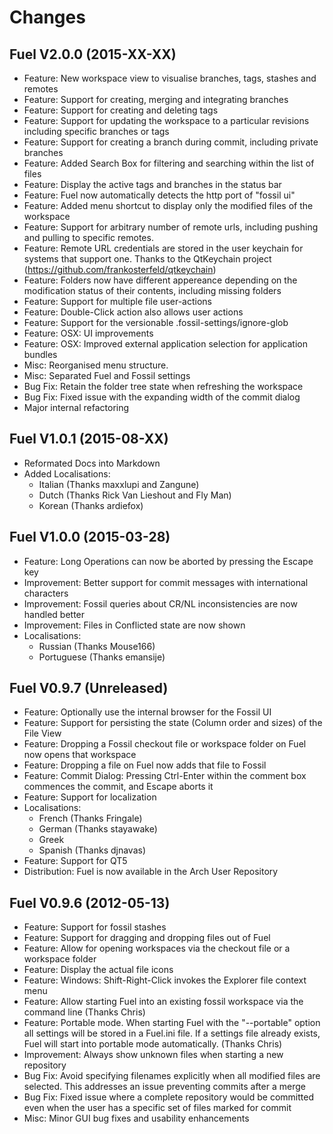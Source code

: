 Changes
================================================================================

Fuel V2.0.0 (2015-XX-XX)
--------------------------------------------------------------------------------
- Feature: New workspace view to visualise branches, tags, stashes and remotes
- Feature: Support for creating, merging and integrating branches
- Feature: Support for creating and deleting tags
- Feature: Support for updating the workspace to a particular revisions including
  specific branches or tags
- Feature: Support for creating a branch during commit, including private branches
- Feature: Added Search Box for filtering and searching within the list of files
- Feature: Display the active tags and branches in the status bar
- Feature: Fuel now automatically detects the http port of "fossil ui"
- Feature: Added menu shortcut to display only the modified files of the workspace
- Feature: Support for arbitrary number of remote urls, including pushing and
  pulling to specific remotes.
- Feature: Remote URL credentials are stored in the user keychain for systems that
  support one. Thanks to the QtKeychain project (https://github.com/frankosterfeld/qtkeychain)
- Feature: Folders now have different appereance depending on the modification
  status of their contents, including missing folders
- Feature: Support for multiple file user-actions
- Feature: Double-Click action also allows user actions
- Feature: Support for the versionable .fossil-settings/ignore-glob
- Feature: OSX: UI improvements
- Feature: OSX: Improved external application selection for application bundles
- Misc: Reorganised menu structure.
- Misc: Separated Fuel and Fossil settings
- Bug Fix: Retain the folder tree state when refreshing the workspace
- Bug Fix: Fixed issue with the expanding width of the commit dialog
- Major internal refactoring

Fuel V1.0.1 (2015-08-XX)
--------------------------------------------------------------------------------
- Reformated Docs into Markdown
- Added Localisations:
	- Italian (Thanks maxxlupi and Zangune)
	- Dutch (Thanks Rick Van Lieshout and Fly Man)
	- Korean (Thanks ardiefox)

Fuel V1.0.0 (2015-03-28)
--------------------------------------------------------------------------------
- Feature: Long Operations can now be aborted by pressing the Escape key
- Improvement: Better support for commit messages with international characters
- Improvement: Fossil queries about CR/NL inconsistencies are now handled better
- Improvement: Files in Conflicted state are now shown
- Localisations:
	- Russian (Thanks Mouse166)
	- Portuguese (Thanks emansije)

Fuel V0.9.7 (Unreleased)
--------------------------------------------------------------------------------
- Feature: Optionally use the internal browser for the Fossil UI
- Feature: Support for persisting the state (Column order and sizes) of the File View
- Feature: Dropping a Fossil checkout file or workspace folder on Fuel now opens that workspace
- Feature: Dropping a file on Fuel now adds that file to Fossil
- Feature: Commit Dialog: Pressing Ctrl-Enter within the comment box commences the commit,
  and Escape aborts it
- Feature: Support for localization
- Localisations:
	- French (Thanks Fringale)
	- German (Thanks stayawake)
	- Greek
	- Spanish (Thanks djnavas)
- Feature: Support for QT5
- Distribution: Fuel is now available in the Arch User Repository

Fuel V0.9.6 (2012-05-13)
--------------------------------------------------------------------------------
- Feature: Support for fossil stashes
- Feature: Support for dragging and dropping files out of Fuel
- Feature: Allow for opening workspaces via the checkout file or a workspace folder
- Feature: Display the actual file icons
- Feature: Windows: Shift-Right-Click invokes the Explorer file context menu
- Feature: Allow starting Fuel into an existing fossil workspace via the command line (Thanks Chris)
- Feature: Portable mode. When starting Fuel with the "--portable" option all settings
  will be stored in a Fuel.ini file. If a settings file already exists, Fuel will start
  into portable mode automatically. (Thanks Chris)
- Improvement: Always show unknown files when starting a new repository
- Bug Fix: Avoid specifying filenames explicitly when all modified files are selected.
  This addresses an issue preventing commits after a merge
- Bug Fix: Fixed issue where a complete repository would be committed even when
  the user has a specific set of files marked for commit
- Misc: Minor GUI bug fixes and usability enhancements

